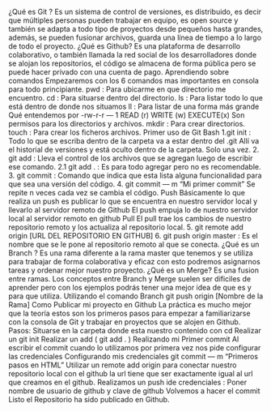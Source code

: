 ¿Qué es Git ?
Es un sistema de control de versiones, es distribuido, es decir que múltiples personas pueden trabajar en equipo, es open source y también se adapta a todo tipo de proyectos desde pequeños hasta grandes, además, se pueden fusionar archivos, guarda una línea de tiempo a lo largo de todo el proyecto.
¿Qué es Github?
Es una plataforma de desarrollo colaborativo, o también llamada la red social de los desarrolladores donde se alojan los repositorios, el código se almacena de forma pública pero se puede hacer privado con una cuenta de pago.
Aprendiendo sobre comandos
Empezaremos con los 6 comandos mas importantes en consola para todo principiante.
pwd : Para ubicarme en que directorio me encuentro.
cd : Para situarse dentro del directorio.
ls : Para listar todo lo que está dentro de donde nos situamos
ll : Para listar de una forma más grande
Qué entendemos por -rw-r-r — 1
READ (r)
WRITE (w)
EXECUTE(x)
Son permisos para los directorios y archivos.
mkdir : Para crear directorios.
touch : Para crear los ficheros archivos.
Primer uso de Git Bash
1.git init : Todo lo que se escriba dentro de la carpeta va a estar dentro del .git
Allí va el historial de versiones y está oculto dentro de la carpeta.
Solo una vez.
2. git add : Lleva el control de los archivos que se agregan luego de escribir ese comando.
2.1 git add . : Es para todo agregar pero no es recomendable.
3. git commit : Comando que indica que esta lista alguna funcionalidad para que sea una versión del código.
4. git commit — m “Mi primer commit”
Se repite n veces cada vez se cambia el código.
Push
Básicamente lo que realiza un push es publicar lo que se encuentra en nuestro servidor local y llevarlo al servidor remoto de Github
El push empuja lo de nuestro servidor local al servidor remoto en github
Pull
El pull trae los cambios de nuestro repositorio remoto y los actualiza al repositorio local.
5. git remote add origin [URL DEL REPOSITORIO EN GITHUB]
6. git push origin master : Es el nombre que se le pone al repositorio remoto al que se conecta.
¿Qué es un Branch ?
Es una rama diferente a la rama master que tenemos y se utiliza para trabajar de forma colaborativa y eficaz con esto podremos asignarnos tareas y ordenar mejor nuestro proyecto.
¿Qué es un Merge?
Es una fusion entre ramas.
Los conceptos entre Branch y Merge suelen ser dificiles de aprender pero con los ejemplos podrás tener una mejor idea de que es y para que utiliza.
Utilizando el comando Branch
git push origin [Nombre de la Rama]
Como Publicar mi proyecto en Github
La práctica es mucho mejor que la teoría estos son los primeros pasos para empezar a familiarizarse con la consola de Git y trabajar en proyectos que se alojen en Github.
Pasos:
Situarse en la carpeta donde esta nuestro contenido con cd
Realizar un git init
Realizar un add ( git add . )
Realizando mi Primer commit
Al escribir el commit cuando lo utilizamos por primera vez nos pide configurar las credenciales
Configurando mis credenciales
git commit — m “Primeros pasos en HTML”
Utilizar un remote add origin para conectar nuestro repositorio local con el github la url tiene que ser exactamente igual al url que creamos en el github.
Realizamos un push
ide credenciales :
Poner nombre de usuario de github y clave de github
Volvemos a hacer el commit
Listo el Repositorio ha sido publicado en Github.
